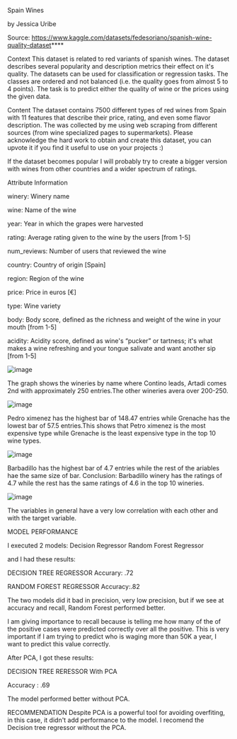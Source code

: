 Spain Wines

by Jessica Uribe

Source: https://www.kaggle.com/datasets/fedesoriano/spanish-wine-quality-dataset****



Context 
This dataset is related to red variants of spanish wines. The dataset describes several popularity and description metrics their effect on it's quality. The datasets can be used for classification or regression tasks. The classes are ordered and not balanced (i.e. the quality goes from almost 5 to 4 points). The task is to predict either the quality of wine or the prices using the given data.

Content The dataset contains 7500 different types of red wines from Spain with 11 features that describe their price, rating, and even some flavor description. The was collected by me using web scraping from different sources (from wine specialized pages to supermarkets). Please acknowledge the hard work to obtain and create this dataset, you can upvote it if you find it useful to use on your projects :)

If the dataset becomes popular I will probably try to create a bigger version with wines from other countries and a wider spectrum of ratings.

Attribute Information

winery: Winery name

wine: Name of the wine

year: Year in which the grapes were harvested

rating: Average rating given to the wine by the users [from 1-5]

num_reviews: Number of users that reviewed the wine

country: Country of origin [Spain]

region: Region of the wine

price: Price in euros [€]

type: Wine variety

body: Body score, defined as the richness and weight of the wine in your mouth [from 1-5]

acidity: Acidity score, defined as wine's “pucker” or tartness; it's what makes a wine refreshing and your tongue salivate and want another sip [from 1-5]

![image](https://user-images.githubusercontent.com/120814725/231634795-29a95724-479e-4b95-b343-44c1fe954026.png)

The graph shows the wineries by name where Contino leads, Artadi comes 2nd with approximately 250 entries.The other wineries avera over 200-250. 


![image](https://user-images.githubusercontent.com/120814725/231634956-af4a2267-f396-4165-997f-afd138e5332e.png)

Pedro ximenez has the highest bar of 148.47 entries while Grenache has the lowest bar of 57.5 entries.This shows that Petro ximenez is the most expensive type while Grenache is the least expensive type in the top 10 wine types.

![image](https://user-images.githubusercontent.com/120814725/231635032-5c7476ae-ec84-4c2f-852c-3cd7d33eeb52.png)


Barbadillo has the highest bar of 4.7 entries while the rest of the ariables hae the same size of bar. Conclusion: Barbadillo winery has the ratings of 4.7 while the rest has the same ratings of 4.6 in the top 10 wineries.


![image](https://user-images.githubusercontent.com/120814725/231635172-7d322c60-90f5-45d8-8b25-790da64db9ff.png)


The variables in general have a very low correlation with each other and with the target variable.

MODEL PERFORMANCE


I executed 2 models:
Decision Regressor
Random Forest Regressor



and I had these results:

DECISION TREE REGRESSOR
Accurary: .72


RANDOM FOREST REGRESSOR
Accuracy:.82


The two models did it bad in precision, very low precision, but if we see at accuracy and recall, Random Forest performed better.

I am giving importance to recall because is telling me how many of the of the positive cases were predicted correctly over all the positive. This is very important if I am trying to predict who is waging more than 50K a year, I want to predict this value correctly.

After PCA, I got these results:

DECISION TREE RERESSOR With PCA

Accuracy : .69


The model performed better without PCA.

RECOMMENDATION
Despite PCA is a powerful tool for avoiding overfiting, in this case, it didn't add performance to the model. I recomend the Decision tree regressor without the PCA.
